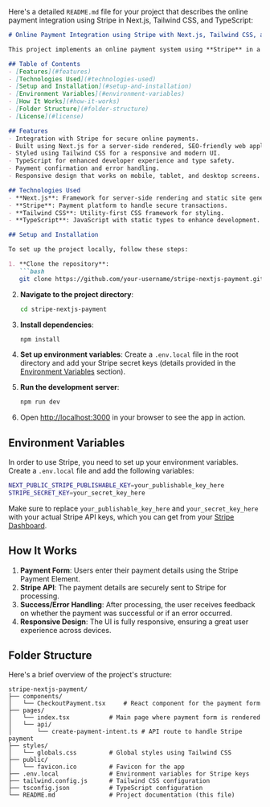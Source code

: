 Here's a detailed `README.md` file for your project that describes the online payment integration using Stripe in Next.js, Tailwind CSS, and TypeScript:

```markdown
# Online Payment Integration using Stripe with Next.js, Tailwind CSS, and TypeScript

This project implements an online payment system using **Stripe** in a **Next.js** application. The user interface is styled with **Tailwind CSS**, and the project is built using **TypeScript** to ensure type safety.

## Table of Contents
- [Features](#features)
- [Technologies Used](#technologies-used)
- [Setup and Installation](#setup-and-installation)
- [Environment Variables](#environment-variables)
- [How It Works](#how-it-works)
- [Folder Structure](#folder-structure)
- [License](#license)

## Features
- Integration with Stripe for secure online payments.
- Built using Next.js for a server-side rendered, SEO-friendly web application.
- Styled using Tailwind CSS for a responsive and modern UI.
- TypeScript for enhanced developer experience and type safety.
- Payment confirmation and error handling.
- Responsive design that works on mobile, tablet, and desktop screens.

## Technologies Used
- **Next.js**: Framework for server-side rendering and static site generation.
- **Stripe**: Payment platform to handle secure transactions.
- **Tailwind CSS**: Utility-first CSS framework for styling.
- **TypeScript**: JavaScript with static types to enhance development.

## Setup and Installation

To set up the project locally, follow these steps:

1. **Clone the repository**:
   ```bash
   git clone https://github.com/your-username/stripe-nextjs-payment.git
   ```

2. **Navigate to the project directory**:
   ```bash
   cd stripe-nextjs-payment
   ```

3. **Install dependencies**:
   ```bash
   npm install
   ```

4. **Set up environment variables**:
   Create a `.env.local` file in the root directory and add your Stripe secret keys (details provided in the [Environment Variables](#environment-variables) section).

5. **Run the development server**:
   ```bash
   npm run dev
   ```

6. Open [http://localhost:3000](http://localhost:3000) in your browser to see the app in action.

## Environment Variables

In order to use Stripe, you need to set up your environment variables. Create a `.env.local` file and add the following variables:

```bash
NEXT_PUBLIC_STRIPE_PUBLISHABLE_KEY=your_publishable_key_here
STRIPE_SECRET_KEY=your_secret_key_here
```

Make sure to replace `your_publishable_key_here` and `your_secret_key_here` with your actual Stripe API keys, which you can get from your [Stripe Dashboard](https://dashboard.stripe.com/).

## How It Works

1. **Payment Form**: Users enter their payment details using the Stripe Payment Element.
2. **Stripe API**: The payment details are securely sent to Stripe for processing.
3. **Success/Error Handling**: After processing, the user receives feedback on whether the payment was successful or if an error occurred.
4. **Responsive Design**: The UI is fully responsive, ensuring a great user experience across devices.

## Folder Structure

Here's a brief overview of the project's structure:

```
stripe-nextjs-payment/
├── components/
│   └── CheckoutPayment.tsx     # React component for the payment form
├── pages/
│   └── index.tsx           # Main page where payment form is rendered
│   └── api/
│       └── create-payment-intent.ts # API route to handle Stripe payment
├── styles/
│   └── globals.css         # Global styles using Tailwind CSS
├── public/
│   └── favicon.ico         # Favicon for the app
├── .env.local              # Environment variables for Stripe keys
├── tailwind.config.js      # Tailwind CSS configuration
├── tsconfig.json           # TypeScript configuration
└── README.md               # Project documentation (this file)
```

